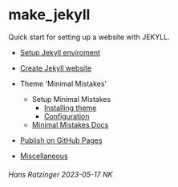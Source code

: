 # make_jekyll

Quick start for setting up a website with JEKYLL.

- [Setup Jekyll enviroment](https://hansratzinger.github.io/make_jekyll/jekyll_setup.html)

- [Create Jekyll website](https://hansratzinger.github.io/make_jekyll/jekyll_create_website.html)

- Theme 'Minimal Mistakes'
  - Setup Minimal Mistakes
    - [Installing theme](https://hansratzinger.github.io/make_jekyll/jekyll_setup_theme.html)
    - [Configuration](https://mmistakes.github.io/minimal-mistakes/docs/configuration/)
  - [Minimal Mistakes Docs](https://mmistakes.github.io/minimal-mistakes/docs/quick-start-guide/)  
- [Publish on GitHub Pages](https://hansratzinger.github.io/make_jekyll/publish_on_github.html)

- [Miscellaneous](https://hansratzinger.github.io/make_jekyll/jekyll_miscellaneous.html)

###### Hans Ratzinger 2023-05-17 NK
